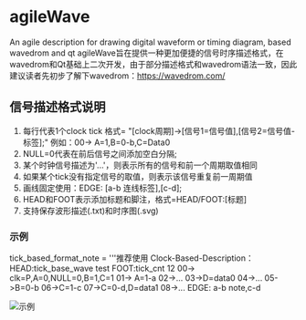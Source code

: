 # agileWave

An agile description for drawing digital waveform or timing diagram, based wavedrom and qt
agileWave旨在提供一种更加便捷的信号时序描述格式，在wavedrom和Qt基础上二次开发，由于部分描述格式和wavedrom语法一致，因此建议读者先初步了解下wavedrom：<https://wavedrom.com/>

## 信号描述格式说明

1. 每行代表1个clock tick
   格式= "[clock周期]->[信号1=信号值],[信号2=信号值-标签];"
   例如：00-> A=1,B=0-b,C=Data0
2. NULL=0代表在前后信号之间添加空白分隔;
3. 某个时钟信号描述为'...'，则表示所有的信号和前一个周期取值相同
4. 如果某个tick没有指定信号的取值，则表示该信号重复前一周期值
5. 画线固定使用：EDGE: [a-b 连线标签],[c-d];
6. HEAD和FOOT表示添加标题和脚注，格式=HEAD/FOOT:[标题]
7. 支持保存波形描述(.txt)和时序图(.svg)

### 示例

tick_based_format_note = '''推荐使用 Clock-Based-Description：
HEAD:tick_base_wave test
FOOT:tick_cnt 12
00-> clk=P,A=0,NULL=0,B=1,C=1
01-> A=1-a
02->...
03->D=data0
04->...
05->B=0-b
06->C=1-c
07->C=0-d,D=data1
08->...
EDGE: a-b note,c-d

![示例](https://gitee.com/cc-hook/picture/raw/master/wechat/eg.jpg)